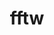 ---
title: "fftw"
layout: cache
categories: [package, develop-2023-06-25]
meta: {"versions": ["3.3.10"], "compilers": ["gcc@=11.1.0", "gcc@=7.3.1", "oneapi@=2023.1.0"], "oss": ["amzn2", "ubuntu20.04"], "platforms": ["linux"], "targets": ["aarch64", "neoverse_n1", "ppc64le", "x86_64", "x86_64_v3"], "stacks": ["aws-ahug", "aws-ahug-aarch64", "aws-isc", "aws-isc-aarch64", "e4s", "e4s-oneapi", "e4s-power", "root"], "num_specs": 26, "num_specs_by_stack": {"aws-ahug": 3, "root": 26, "e4s-power": 3, "aws-isc": 3, "aws-ahug-aarch64": 6, "aws-isc-aarch64": 6, "e4s-oneapi": 2, "e4s": 3}}
spec_details: [{"hash": "34wj4yp52x3qg3nywvnlftwihmj232gs", "compiler": "gcc@=7.3.1", "versions": ["3.3.10"], "os": "amzn2", "platform": "linux", "target": "x86_64_v3", "variants": ["build_system=autotools", "+mpi", "+openmp", "~pfft_patches", "precision=double,float"], "stacks": ["aws-ahug", "root"], "size": "-", "tarball": "https://binaries.spack.io/releases/develop-2023-06-25/build_cache/linux-amzn2-x86_64_v3/gcc-7.3.1/fftw-3.3.10/linux-amzn2-x86_64_v3-gcc-7.3.1-fftw-3.3.10-34wj4yp52x3qg3nywvnlftwihmj232gs.spack"}, {"hash": "iuszf4ddmnp66pgdjgnges2nlbpo4yl7", "compiler": "gcc@=11.1.0", "versions": ["3.3.10"], "os": "ubuntu20.04", "platform": "linux", "target": "ppc64le", "variants": ["build_system=autotools", "+mpi", "+openmp", "~pfft_patches", "precision=double,float"], "stacks": ["root", "e4s-power"], "size": "-", "tarball": "https://binaries.spack.io/releases/develop-2023-06-25/build_cache/linux-ubuntu20.04-ppc64le/gcc-11.1.0/fftw-3.3.10/linux-ubuntu20.04-ppc64le-gcc-11.1.0-fftw-3.3.10-iuszf4ddmnp66pgdjgnges2nlbpo4yl7.spack"}, {"hash": "sfvojvytturduisakaz6iiyjlvlxlcmo", "compiler": "gcc@=7.3.1", "versions": ["3.3.10"], "os": "amzn2", "platform": "linux", "target": "x86_64_v3", "variants": ["build_system=autotools", "+mpi", "~openmp", "~pfft_patches", "precision=double,float"], "stacks": ["aws-isc", "root"], "size": "-", "tarball": "https://binaries.spack.io/releases/develop-2023-06-25/build_cache/linux-amzn2-x86_64_v3/gcc-7.3.1/fftw-3.3.10/linux-amzn2-x86_64_v3-gcc-7.3.1-fftw-3.3.10-sfvojvytturduisakaz6iiyjlvlxlcmo.spack"}, {"hash": "c6csuwgmyvwvftrrooecsmqkqshfhxh6", "compiler": "gcc@=7.3.1", "versions": ["3.3.10"], "os": "amzn2", "platform": "linux", "target": "x86_64_v3", "variants": ["build_system=autotools", "+mpi", "~openmp", "~pfft_patches", "precision=double,float"], "stacks": ["aws-ahug", "root"], "size": "-", "tarball": "https://binaries.spack.io/releases/develop-2023-06-25/build_cache/linux-amzn2-x86_64_v3/gcc-7.3.1/fftw-3.3.10/linux-amzn2-x86_64_v3-gcc-7.3.1-fftw-3.3.10-c6csuwgmyvwvftrrooecsmqkqshfhxh6.spack"}, {"hash": "hv77vl5duz5wd5yziazq2q2hdf2f7mp3", "compiler": "gcc@=7.3.1", "versions": ["3.3.10"], "os": "amzn2", "platform": "linux", "target": "aarch64", "variants": ["build_system=autotools", "+mpi", "~openmp", "~pfft_patches", "precision=double,float"], "stacks": ["aws-ahug-aarch64", "root"], "size": "-", "tarball": "https://binaries.spack.io/releases/develop-2023-06-25/build_cache/linux-amzn2-aarch64/gcc-7.3.1/fftw-3.3.10/linux-amzn2-aarch64-gcc-7.3.1-fftw-3.3.10-hv77vl5duz5wd5yziazq2q2hdf2f7mp3.spack"}, {"hash": "dfyceuaz4iubuz6pxuaabbkcmsh3k3kf", "compiler": "gcc@=7.3.1", "versions": ["3.3.10"], "os": "amzn2", "platform": "linux", "target": "x86_64_v3", "variants": ["build_system=autotools", "+mpi", "~openmp", "~pfft_patches", "precision=double,float"], "stacks": ["aws-isc", "root"], "size": "-", "tarball": "https://binaries.spack.io/releases/develop-2023-06-25/build_cache/linux-amzn2-x86_64_v3/gcc-7.3.1/fftw-3.3.10/linux-amzn2-x86_64_v3-gcc-7.3.1-fftw-3.3.10-dfyceuaz4iubuz6pxuaabbkcmsh3k3kf.spack"}, {"hash": "yflriglhjpfhr3snsmedrmu5fvjy3iku", "compiler": "gcc@=11.1.0", "versions": ["3.3.10"], "os": "ubuntu20.04", "platform": "linux", "target": "ppc64le", "variants": ["build_system=autotools", "+mpi", "+openmp", "~pfft_patches", "precision=double,float"], "stacks": ["root", "e4s-power"], "size": "-", "tarball": "https://binaries.spack.io/releases/develop-2023-06-25/build_cache/linux-ubuntu20.04-ppc64le/gcc-11.1.0/fftw-3.3.10/linux-ubuntu20.04-ppc64le-gcc-11.1.0-fftw-3.3.10-yflriglhjpfhr3snsmedrmu5fvjy3iku.spack"}, {"hash": "zwqddaqxcjc3yzwicqkk3yj6chiyzqxj", "compiler": "gcc@=11.1.0", "versions": ["3.3.10"], "os": "ubuntu20.04", "platform": "linux", "target": "ppc64le", "variants": ["build_system=autotools", "+mpi", "~openmp", "~pfft_patches", "precision=double,float"], "stacks": ["root", "e4s-power"], "size": "-", "tarball": "https://binaries.spack.io/releases/develop-2023-06-25/build_cache/linux-ubuntu20.04-ppc64le/gcc-11.1.0/fftw-3.3.10/linux-ubuntu20.04-ppc64le-gcc-11.1.0-fftw-3.3.10-zwqddaqxcjc3yzwicqkk3yj6chiyzqxj.spack"}, {"hash": "3ootsa43nycskubq66d3mqdwxjgszkn5", "compiler": "gcc@=7.3.1", "versions": ["3.3.10"], "os": "amzn2", "platform": "linux", "target": "aarch64", "variants": ["build_system=autotools", "+mpi", "~openmp", "~pfft_patches", "precision=double,float"], "stacks": ["aws-ahug-aarch64", "root"], "size": "-", "tarball": "https://binaries.spack.io/releases/develop-2023-06-25/build_cache/linux-amzn2-aarch64/gcc-7.3.1/fftw-3.3.10/linux-amzn2-aarch64-gcc-7.3.1-fftw-3.3.10-3ootsa43nycskubq66d3mqdwxjgszkn5.spack"}, {"hash": "ocfhmaqv77qe7zca4xhnpqyio2erhaot", "compiler": "gcc@=7.3.1", "versions": ["3.3.10"], "os": "amzn2", "platform": "linux", "target": "x86_64_v3", "variants": ["build_system=autotools", "+mpi", "+openmp", "~pfft_patches", "precision=double,float"], "stacks": ["aws-isc", "root"], "size": "-", "tarball": "https://binaries.spack.io/releases/develop-2023-06-25/build_cache/linux-amzn2-x86_64_v3/gcc-7.3.1/fftw-3.3.10/linux-amzn2-x86_64_v3-gcc-7.3.1-fftw-3.3.10-ocfhmaqv77qe7zca4xhnpqyio2erhaot.spack"}, {"hash": "52zxprijstpon5gmxzg4ca6ihawja5at", "compiler": "gcc@=7.3.1", "versions": ["3.3.10"], "os": "amzn2", "platform": "linux", "target": "neoverse_n1", "variants": ["build_system=autotools", "+mpi", "~openmp", "~pfft_patches", "precision=double,float"], "stacks": ["aws-isc-aarch64", "root"], "size": "-", "tarball": "https://binaries.spack.io/releases/develop-2023-06-25/build_cache/linux-amzn2-neoverse_n1/gcc-7.3.1/fftw-3.3.10/linux-amzn2-neoverse_n1-gcc-7.3.1-fftw-3.3.10-52zxprijstpon5gmxzg4ca6ihawja5at.spack"}, {"hash": "ddx64rbza37qtbw3a2khi6w7m75cugr3", "compiler": "gcc@=7.3.1", "versions": ["3.3.10"], "os": "amzn2", "platform": "linux", "target": "neoverse_n1", "variants": ["build_system=autotools", "+mpi", "~openmp", "~pfft_patches", "precision=double,float"], "stacks": ["aws-ahug-aarch64", "root"], "size": "-", "tarball": "https://binaries.spack.io/releases/develop-2023-06-25/build_cache/linux-amzn2-neoverse_n1/gcc-7.3.1/fftw-3.3.10/linux-amzn2-neoverse_n1-gcc-7.3.1-fftw-3.3.10-ddx64rbza37qtbw3a2khi6w7m75cugr3.spack"}, {"hash": "pwueoayhlz3fg2d57bqyhax5c2m7kzsz", "compiler": "oneapi@=2023.1.0", "versions": ["3.3.10"], "os": "ubuntu20.04", "platform": "linux", "target": "x86_64", "variants": ["build_system=autotools", "+mpi", "+openmp", "~pfft_patches", "precision=double,float"], "stacks": ["e4s-oneapi", "root"], "size": "-", "tarball": "https://binaries.spack.io/releases/develop-2023-06-25/build_cache/linux-ubuntu20.04-x86_64/oneapi-2023.1.0/fftw-3.3.10/linux-ubuntu20.04-x86_64-oneapi-2023.1.0-fftw-3.3.10-pwueoayhlz3fg2d57bqyhax5c2m7kzsz.spack"}, {"hash": "wnybijxaf2qsh4o6vsotf7qbsdhutu2k", "compiler": "gcc@=7.3.1", "versions": ["3.3.10"], "os": "amzn2", "platform": "linux", "target": "neoverse_n1", "variants": ["build_system=autotools", "+mpi", "~openmp", "~pfft_patches", "precision=double,float"], "stacks": ["aws-ahug-aarch64", "root"], "size": "-", "tarball": "https://binaries.spack.io/releases/develop-2023-06-25/build_cache/linux-amzn2-neoverse_n1/gcc-7.3.1/fftw-3.3.10/linux-amzn2-neoverse_n1-gcc-7.3.1-fftw-3.3.10-wnybijxaf2qsh4o6vsotf7qbsdhutu2k.spack"}, {"hash": "hytimyvse37jdw2lrr7a5x6e7a36arih", "compiler": "gcc@=7.3.1", "versions": ["3.3.10"], "os": "amzn2", "platform": "linux", "target": "neoverse_n1", "variants": ["build_system=autotools", "+mpi", "+openmp", "~pfft_patches", "precision=double,float"], "stacks": ["aws-isc-aarch64", "root"], "size": "-", "tarball": "https://binaries.spack.io/releases/develop-2023-06-25/build_cache/linux-amzn2-neoverse_n1/gcc-7.3.1/fftw-3.3.10/linux-amzn2-neoverse_n1-gcc-7.3.1-fftw-3.3.10-hytimyvse37jdw2lrr7a5x6e7a36arih.spack"}, {"hash": "fbpiglsrwsogklrpmrr7c52spcdh3dku", "compiler": "gcc@=7.3.1", "versions": ["3.3.10"], "os": "amzn2", "platform": "linux", "target": "aarch64", "variants": ["build_system=autotools", "+mpi", "~openmp", "~pfft_patches", "precision=double,float"], "stacks": ["aws-isc-aarch64", "root"], "size": "-", "tarball": "https://binaries.spack.io/releases/develop-2023-06-25/build_cache/linux-amzn2-aarch64/gcc-7.3.1/fftw-3.3.10/linux-amzn2-aarch64-gcc-7.3.1-fftw-3.3.10-fbpiglsrwsogklrpmrr7c52spcdh3dku.spack"}, {"hash": "hgzl5xvlrszae6o5awjssiolx7yngiji", "compiler": "gcc@=7.3.1", "versions": ["3.3.10"], "os": "amzn2", "platform": "linux", "target": "aarch64", "variants": ["build_system=autotools", "+mpi", "+openmp", "~pfft_patches", "precision=double,float"], "stacks": ["aws-isc-aarch64", "root"], "size": "-", "tarball": "https://binaries.spack.io/releases/develop-2023-06-25/build_cache/linux-amzn2-aarch64/gcc-7.3.1/fftw-3.3.10/linux-amzn2-aarch64-gcc-7.3.1-fftw-3.3.10-hgzl5xvlrszae6o5awjssiolx7yngiji.spack"}, {"hash": "timemwhr23rh74zo5kc2ertddeme4fl6", "compiler": "gcc@=11.1.0", "versions": ["3.3.10"], "os": "ubuntu20.04", "platform": "linux", "target": "x86_64_v3", "variants": ["build_system=autotools", "+mpi", "+openmp", "~pfft_patches", "precision=double,float"], "stacks": ["root", "e4s"], "size": "-", "tarball": "https://binaries.spack.io/releases/develop-2023-06-25/build_cache/linux-ubuntu20.04-x86_64_v3/gcc-11.1.0/fftw-3.3.10/linux-ubuntu20.04-x86_64_v3-gcc-11.1.0-fftw-3.3.10-timemwhr23rh74zo5kc2ertddeme4fl6.spack"}, {"hash": "gfqbqwauufphkrbs42ezee5s54h3ryuk", "compiler": "gcc@=11.1.0", "versions": ["3.3.10"], "os": "ubuntu20.04", "platform": "linux", "target": "x86_64_v3", "variants": ["build_system=autotools", "+mpi", "~openmp", "~pfft_patches", "precision=double,float"], "stacks": ["root", "e4s"], "size": "-", "tarball": "https://binaries.spack.io/releases/develop-2023-06-25/build_cache/linux-ubuntu20.04-x86_64_v3/gcc-11.1.0/fftw-3.3.10/linux-ubuntu20.04-x86_64_v3-gcc-11.1.0-fftw-3.3.10-gfqbqwauufphkrbs42ezee5s54h3ryuk.spack"}, {"hash": "fwqfvita2fhe5zmoc5flrpshs4yulob2", "compiler": "gcc@=7.3.1", "versions": ["3.3.10"], "os": "amzn2", "platform": "linux", "target": "neoverse_n1", "variants": ["build_system=autotools", "+mpi", "+openmp", "~pfft_patches", "precision=double,float"], "stacks": ["aws-ahug-aarch64", "root"], "size": "-", "tarball": "https://binaries.spack.io/releases/develop-2023-06-25/build_cache/linux-amzn2-neoverse_n1/gcc-7.3.1/fftw-3.3.10/linux-amzn2-neoverse_n1-gcc-7.3.1-fftw-3.3.10-fwqfvita2fhe5zmoc5flrpshs4yulob2.spack"}, {"hash": "5lp3v7kiorztrxwf5im6zxy4wokb2ubv", "compiler": "oneapi@=2023.1.0", "versions": ["3.3.10"], "os": "ubuntu20.04", "platform": "linux", "target": "x86_64", "variants": ["build_system=autotools", "+mpi", "~openmp", "~pfft_patches", "precision=double,float"], "stacks": ["e4s-oneapi", "root"], "size": "-", "tarball": "https://binaries.spack.io/releases/develop-2023-06-25/build_cache/linux-ubuntu20.04-x86_64/oneapi-2023.1.0/fftw-3.3.10/linux-ubuntu20.04-x86_64-oneapi-2023.1.0-fftw-3.3.10-5lp3v7kiorztrxwf5im6zxy4wokb2ubv.spack"}, {"hash": "xds3d2yfw77i3p7beijcbxsv4t562mym", "compiler": "gcc@=7.3.1", "versions": ["3.3.10"], "os": "amzn2", "platform": "linux", "target": "aarch64", "variants": ["build_system=autotools", "+mpi", "+openmp", "~pfft_patches", "precision=double,float"], "stacks": ["aws-ahug-aarch64", "root"], "size": "-", "tarball": "https://binaries.spack.io/releases/develop-2023-06-25/build_cache/linux-amzn2-aarch64/gcc-7.3.1/fftw-3.3.10/linux-amzn2-aarch64-gcc-7.3.1-fftw-3.3.10-xds3d2yfw77i3p7beijcbxsv4t562mym.spack"}, {"hash": "jzvtnz6dnmdut64mgvxczqbn6u47hzyo", "compiler": "gcc@=7.3.1", "versions": ["3.3.10"], "os": "amzn2", "platform": "linux", "target": "x86_64_v3", "variants": ["build_system=autotools", "+mpi", "~openmp", "~pfft_patches", "precision=double,float"], "stacks": ["aws-ahug", "root"], "size": "-", "tarball": "https://binaries.spack.io/releases/develop-2023-06-25/build_cache/linux-amzn2-x86_64_v3/gcc-7.3.1/fftw-3.3.10/linux-amzn2-x86_64_v3-gcc-7.3.1-fftw-3.3.10-jzvtnz6dnmdut64mgvxczqbn6u47hzyo.spack"}, {"hash": "h7adh7q5slga3piax27wz33g7xduy237", "compiler": "gcc@=7.3.1", "versions": ["3.3.10"], "os": "amzn2", "platform": "linux", "target": "aarch64", "variants": ["build_system=autotools", "+mpi", "~openmp", "~pfft_patches", "precision=double,float"], "stacks": ["aws-isc-aarch64", "root"], "size": "-", "tarball": "https://binaries.spack.io/releases/develop-2023-06-25/build_cache/linux-amzn2-aarch64/gcc-7.3.1/fftw-3.3.10/linux-amzn2-aarch64-gcc-7.3.1-fftw-3.3.10-h7adh7q5slga3piax27wz33g7xduy237.spack"}, {"hash": "fcnjvpe7t6ytqpvsflbbaf5wmo4egajw", "compiler": "gcc@=11.1.0", "versions": ["3.3.10"], "os": "ubuntu20.04", "platform": "linux", "target": "x86_64_v3", "variants": ["build_system=autotools", "+mpi", "+openmp", "~pfft_patches", "precision=double,float"], "stacks": ["root", "e4s"], "size": "-", "tarball": "https://binaries.spack.io/releases/develop-2023-06-25/build_cache/linux-ubuntu20.04-x86_64_v3/gcc-11.1.0/fftw-3.3.10/linux-ubuntu20.04-x86_64_v3-gcc-11.1.0-fftw-3.3.10-fcnjvpe7t6ytqpvsflbbaf5wmo4egajw.spack"}, {"hash": "jbcjam3j32zy6nq6y6cfbnuxefunpvmd", "compiler": "gcc@=7.3.1", "versions": ["3.3.10"], "os": "amzn2", "platform": "linux", "target": "neoverse_n1", "variants": ["build_system=autotools", "+mpi", "~openmp", "~pfft_patches", "precision=double,float"], "stacks": ["aws-isc-aarch64", "root"], "size": "-", "tarball": "https://binaries.spack.io/releases/develop-2023-06-25/build_cache/linux-amzn2-neoverse_n1/gcc-7.3.1/fftw-3.3.10/linux-amzn2-neoverse_n1-gcc-7.3.1-fftw-3.3.10-jbcjam3j32zy6nq6y6cfbnuxefunpvmd.spack"}]
---